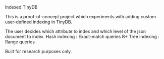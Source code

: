 Indexed TinyDB

This is a proof-of-concept project which experiments with adding custom user-defined indexing in TinyDB.

The user decides which attribute to index and which level of the json document to index.
Hash indexing : Exact-match queries 
B+ Tree indexing : Range queries

Built for research purposes only.

